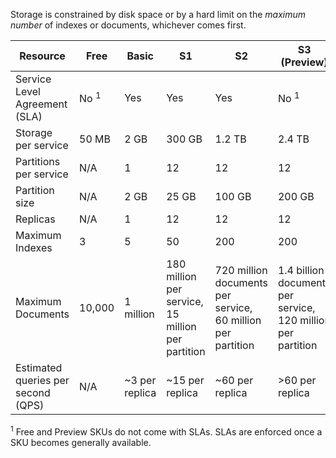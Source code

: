 Storage is constrained by disk space or by a hard limit on the *maximum number* of indexes or documents, whichever comes first. 

Resource|Free|Basic|S1|S2|S3 <br/>(Preview)|S3 HD <br/>(Preview)
---|---|---|---|----|---|----
Service Level Agreement (SLA)|No <sup>1</sup> |Yes |Yes  |Yes |No <sup>1</sup> |No <sup>1</sup> 
Storage per service|50 MB |2 GB|300 GB|1.2 TB|2.4 TB|200 GB
Partitions per service|N/A|1|12|12|12|1
Partition size|N/A|2 GB|25 GB|100 GB|200 GB |200 GB
Replicas|N/A|1|12|12|12|12
Maximum Indexes|3|5|50|200|200|1000
Maximum Documents|10,000|1 million|180 million per service, 15 million per partition |720 million documents per service, 60 million per partition|1.4 billion documents per service, 120 million per partition|200 million per service, 1 million per index
Estimated queries per second (QPS)|N/A|~3 per replica|~15 per replica|~60 per replica|>60 per replica|>60 per replica

<sup>1</sup> Free and Preview SKUs do not come with SLAs. SLAs are enforced once a SKU becomes generally available.
